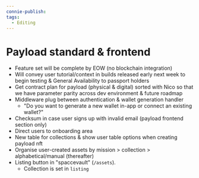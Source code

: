 ```yaml
---
connie-publish: 
tags:
  - Editing
---
```

# Payload standard & frontend
* Feature set will be complete by EOW (no blockchain integration)
* Will convey user tutorial/context in builds released early next week to begin testing & General Availability to passport holders
* Get contract plan for payload (physical & digital) sorted with Nico so that we have parameter parity across dev environment & future roadmap
* Middleware plug between authentication & wallet generation handler 
	* "Do you want to generate a new wallet in-app or connect an existing wallet?"
* Checksum in case user signs up with invalid email (payload frontend section only)
* Direct users to onboarding area
* New table for collections & show user table options when creating payload nft
* Organise user-created assets by mission > collection > alphabetical/manual (thereafter)
* Listing button in "spaccevault" (`/assets`).
	* Collection is set in `listing` 